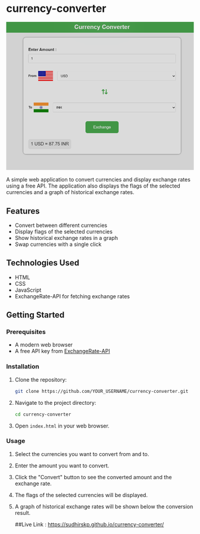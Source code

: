 # currency-converter

![Screenshot](currency.png)

A simple web application to convert currencies and display exchange rates using a free API. The application also displays the flags of the selected currencies and a graph of historical exchange rates.

## Features

- Convert between different currencies
- Display flags of the selected currencies
- Show historical exchange rates in a graph
- Swap currencies with a single click

## Technologies Used

- HTML
- CSS
- JavaScript
- ExchangeRate-API for fetching exchange rates

## Getting Started

### Prerequisites

- A modern web browser
- A free API key from [ExchangeRate-API](https://www.exchangerate-api.com/)

### Installation

1. Clone the repository:
    ```sh
    git clone https://github.com/YOUR_USERNAME/currency-converter.git
    ```
2. Navigate to the project directory:
    ```sh
    cd currency-converter
    ```
3. Open `index.html` in your web browser.

### Usage

1. Select the currencies you want to convert from and to.
2. Enter the amount you want to convert.
3. Click the "Convert" button to see the converted amount and the exchange rate.
4. The flags of the selected currencies will be displayed.
5. A graph of historical exchange rates will be shown below the conversion result.

   ##Live Link : https://sudhirskp.github.io/currency-converter/

